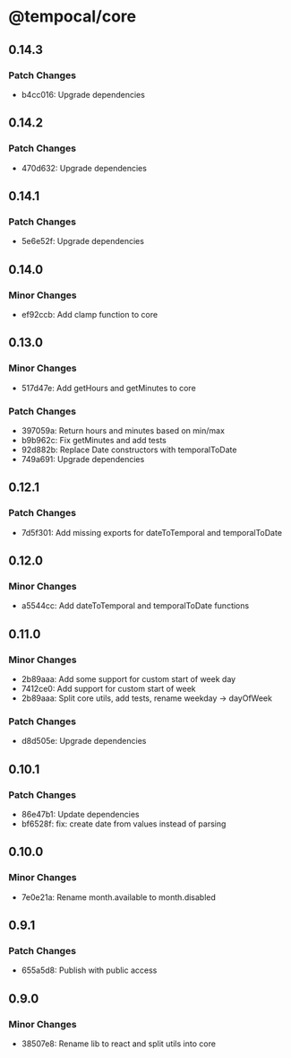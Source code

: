 # @tempocal/core

## 0.14.3

### Patch Changes

- b4cc016: Upgrade dependencies

## 0.14.2

### Patch Changes

- 470d632: Upgrade dependencies

## 0.14.1

### Patch Changes

- 5e6e52f: Upgrade dependencies

## 0.14.0

### Minor Changes

- ef92ccb: Add clamp function to core

## 0.13.0

### Minor Changes

- 517d47e: Add getHours and getMinutes to core

### Patch Changes

- 397059a: Return hours and minutes based on min/max
- b9b962c: Fix getMinutes and add tests
- 92d882b: Replace Date constructors with temporalToDate
- 749a691: Upgrade dependencies

## 0.12.1

### Patch Changes

- 7d5f301: Add missing exports for dateToTemporal and temporalToDate

## 0.12.0

### Minor Changes

- a5544cc: Add dateToTemporal and temporalToDate functions

## 0.11.0

### Minor Changes

- 2b89aaa: Add some support for custom start of week day
- 7412ce0: Add support for custom start of week
- 2b89aaa: Split core utils, add tests, rename weekday -> dayOfWeek

### Patch Changes

- d8d505e: Upgrade dependencies

## 0.10.1

### Patch Changes

- 86e47b1: Update dependencies
- bf6528f: fix: create date from values instead of parsing

## 0.10.0

### Minor Changes

- 7e0e21a: Rename month.available to month.disabled

## 0.9.1

### Patch Changes

- 655a5d8: Publish with public access

## 0.9.0

### Minor Changes

- 38507e8: Rename lib to react and split utils into core

